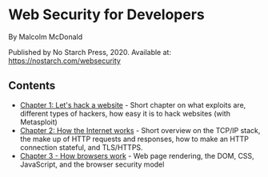 # Web Security for Developers
By Malcolm McDonald

Published by No Starch Press, 2020. Available at: https://nostarch.com/websecurity

## Contents
- [Chapter 1: Let's hack a website](ch01_lets_hack_a_website.md) - Short chapter on what exploits
  are, different types of hackers, how easy it is to hack websites (with Metasploit)
- [Chapter 2: How the Internet works](ch02_how_internet_works.md) - Short overview on the TCP/IP
  stack, the make up of HTTP requests and responses, how to make an HTTP connection stateful, and
  TLS/HTTPS.
- [Chapter 3 - How browsers work](ch03_how_browsers_work.md) - Web page rendering, the DOM, CSS,
  JavaScript, and the browser security model
